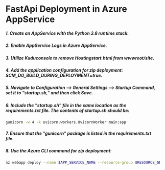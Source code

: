 # FastApi Deployment in Azure AppService

##### 1. Create an AppService with the Python 3.8 runtime stack.

##### 2. Enable AppService Logs in Azure AppService.

##### 3. Utilize Kuduconsole to remove Hostingstart.html from wwwroot/site.

##### 4. Add the application configuration for zip deployment: SCM_DO_BUILD_DURING_DEPLOYMENT=true.

##### 5. Navigate to Configuration --> General Settings --> Startup Command, set it to "startup.sh," and then click Save.

##### 6. Include the "startup.sh" file in the same location as the requirements.txt file. The contents of startup.sh should be: 
```sh
gunicorn -w 4 -k uvicorn.workers.UvicornWorker main:app
```

##### 7. Ensure that the "gunicorn" package is listed in the requirements.txt file.

##### 8. Use the Azure CLI command for zip deployment: 
```sh
az webapp deploy --name $APP_SERVICE_NAME --resource-group $RESOURCE_GROUP_NAME --src-path <zip-file-path>.
```
